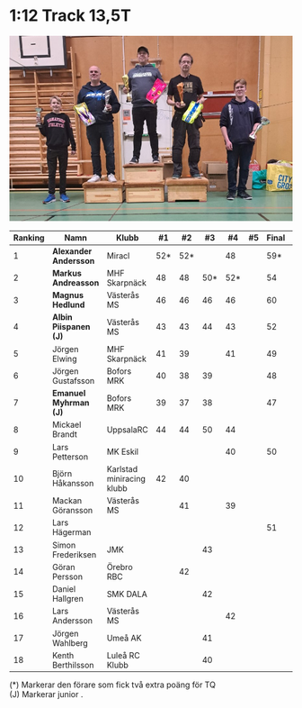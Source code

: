 # 1:12 Track 13,5T

<img src="./images/1_12_mod.jpeg" alt="drawing" width="700"/>

| Ranking | Namn                | Klubb                     |  #1 |  #2 |  #3 |  #4 |  #5 | Final | Tot |
| ------- | ------------------- | ------------------------- | --- | --- | --- | --- | --- | ----- | --- |
| 1       | __Alexander Andersson__ | Miracl                    | 52* | 52* |     | 48  |     | 59*   | 211 |
| 2       | __Markus Andreasson__   | MHF Skarpnäck             | 48  | 48  | 50* | 52* |     | 54    | 204 |
| 3       | __Magnus Hedlund__      | Västerås MS               | 46  | 46  | 46  | 46  |     | 60    | 198 |
| 4       | __Albin Piispanen (J)__ | Västerås MS               | 43  | 43  | 44  | 43  |     | 52    | 182 |
| 5       | Jörgen Elwing       | MHF Skarpnäck             | 41  | 39  |     | 41  |     | 49    | 170 |
| 6       | Jörgen Gustafsson   | Bofors MRK                | 40  | 38  | 39  |     |     | 48    | 165 |
| 7       | __Emanuel Myhrman (J)__ | Bofors MRK                | 39  | 37  | 38  |     |     | 47    | 161 |
| 8       | Mickael Brandt      | UppsalaRC                 | 44  | 44  | 50  | 44  |     |       | 138 |
| 9       | Lars Petterson      | MK Eskil                  |     |     |     | 40  |     | 50    | 90  |
| 10      | Björn Håkansson     | Karlstad miniracing klubb | 42  | 40  |     |     |     |       | 82  |
| 11      | Mackan Göransson    | Västerås MS               |     | 41  |     | 39  |     |       | 80  |
| 12      | Lars Hägerman       |                           |     |     |     |     |     | 51    | 51  |
| 13      | Simon Frederiksen   | JMK                       |     |     | 43  |     |     |       | 43  |
| 14      | Göran Persson       | Örebro RBC                |     | 42  |     |     |     |       | 42  |
| 15      | Daniel Hallgren     | SMK DALA                  |     |     | 42  |     |     |       | 42  |
| 16      | Lars Andersson      | Västerås MS               |     |     |     | 42  |     |       | 42  |
| 17      | Jörgen Wahlberg     | Umeå AK                   |     |     | 41  |     |     |       | 41  |
| 18      | Kenth Berthilsson   | Luleå RC Klubb            |     |     | 40  |     |     |       | 40  |

(*) Markerar den förare som fick två extra poäng för TQ </br>
(J) Markerar junior
.
